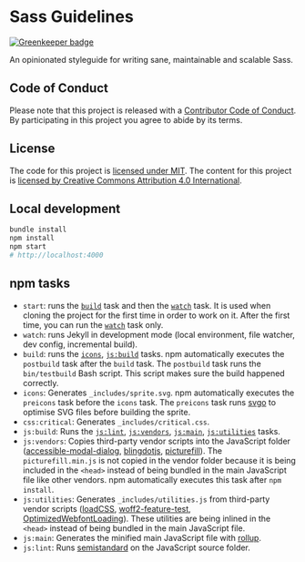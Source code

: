 # Sass Guidelines

[![Greenkeeper badge](https://badges.greenkeeper.io/HugoGiraudel/sass-guidelines.svg)](https://greenkeeper.io/)

An opinionated styleguide for writing sane, maintainable and scalable Sass.

## Code of Conduct

Please note that this project is released with a [Contributor Code of Conduct](CODE_OF_CONDUCT.md). By participating in this project you agree to abide by its terms.

## License

The code for this project is [licensed under MIT](LICENSE).
The content for this project is [licensed by Creative Commons Attribution 4.0 International](https://creativecommons.org/licenses/by/4.0/legalcode).

## Local development

```sh
bundle install
npm install
npm start
# http://localhost:4000
```

## npm tasks

* `start`: runs the [`build`](#build) task and then the [`watch`](#watch) task. It is used when cloning the project for the first time in order to work on it. After the first time, you can run the [`watch`](#watch) task only.
* `watch`: runs Jekyll in development mode (local environment, file watcher, dev config, incremental build).
* `build`: runs the [`icons`](#icons), [`js:build`](#jsbuild)  tasks. npm automatically executes the `postbuild` task after the `build` task. The `postbuild` task runs the `bin/testbuild` Bash script. This script makes sure the build happened correctly.
* `icons`: Generates `_includes/sprite.svg`. npm automatically executes the `preicons` task before the `icons` task. The `preicons` task runs [svgo](https://github.com/ajstarks/svgo) to optimise SVG files before building the sprite.
* `css:critical`: Generates `_includes/critical.css`.
* `js:build`: Runs the [`js:lint`](#jslint), [`js:vendors`](#jsvendords), [`js:main`](#jsmain), [`js:utilities`](#jsutilities) tasks.
* `js:vendors`: Copies third-party vendor scripts into the JavaScript folder ([accessible-modal-dialog](https://github.com/edenspiekermann/accessible-modal-dialog), [blingdotjs](https://gist.github.com/HugoGiraudel/7d867cda127e64d38f28), [picturefill](https://github.com/scottjehl/picturefill)). The `picturefill.min.js` is not copied in the vendor folder because it is being included in the `<head>` instead of being bundled in the main JavaScript file like other vendors. npm automatically executes this task after `npm install`.
* `js:utilities`: Generates `_includes/utilities.js` from third-party vendor scripts ([loadCSS](https://github.com/filamentgroup/loadCSS), [woff2-feature-test](https://github.com/filamentgroup/woff2-feature-test), [OptimizedWebfontLoading](https://gist.github.com/HugoGiraudel/2a65d6a37675412a2463)). These utilities are being inlined in the `<head>` instead of being bundled in the main JavaScript file.
* `js:main`: Generates the minified main JavaScript file with [rollup](http://rollupjs.org/).
* `js:lint`: Runs [semistandard](https://github.com/Flet/semistandard) on the JavaScript source folder.
